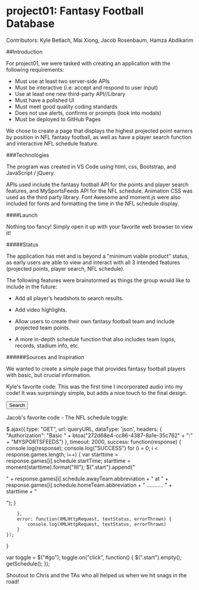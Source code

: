 # project01: Fantasy Football Database

Contributors: Kyle Betlach, Mai Xiong, Jacob Rosenbaum, Hamza Abdikarim

##Introduction

For project01, we were tasked with creating an application with the following requirements: 

* Must use at least two server-side APIs
* Must be interactive (i.e: accept and respond to user input)
* Use at least one new third-party API//Library
* Must have a polished UI
* Must meet good quality coding standards
* Does not use alerts, confirms or prompts (look into modals)
* Must be deployed to GitHub Pages

We chose to create a page that displays the highest projected point earners by position in NFL fantasy football, as well as have a player search function and interactive NFL schedule feature.

###Technologies

The program was created in VS Code using html, css, Bootstrap, and JavaScript / jQuery.

APIs used include the fantasy football API for the points and player search features, and MySportsFeeds API for the NFL schedule. Animation CSS was used as the third party library. Font Awesome and moment.js were also included for fonts and formatting the time in the NFL schedule display.

####Launch

Nothing too fancy! Simply open it up with your favorite web browser to view it!

#####Status

The application has met and is beyond a "minimum viable product" status, as early users are able to view and interact with all 3 intended features (projected points, player search, NFL schedule).

The following features were brainstormed as things the group would like to include in the future:

- Add all player’s headshots to search results.

- Add video highlights.

- Allow users to create their own fantasy football team and include projected team points.

- A more in-depth schedule function that also includes team logos, records, stadium info, etc. 

######Sources and Inspiration

We wanted to create a simple page that provides fantasy football players with basic, but crucial information.

Kyle's favorite code: This was the first time I incorporated audio into my code! It was surprisingly simple, but adds a nice touch to the final design.

<script>
    var hike = new Audio();
    hike.src = "assets/audio/hike.mp3";
</script>

<button id="select-player" onmousedown="hike.play()" type="button" value="Search">Search</button>

Jacob's favorite code - The NFL schedule toggle:

   $.ajax({
        type: "GET",
        url: queryURL,
        dataType: 'json',
        headers: {
            "Authorization": "Basic " + btoa("272d68e4-cc86-4387-8a1e-35c762" + ":" + "MYSPORTSFEEDS")
        },
        timeout: 2000,
        success: function(response) {
            console.log(response);
            console.log("SUCCESS")
            for (i = 0; i < response.games.length; i++) {
                var starttime = response.games[i].schedule.startTime;
                starttime = moment(starttime).format("llll");
                $(".start").append("<p>" + response.games[i].schedule.awayTeam.abbreviation + " at " + response.games[i].schedule.homeTeam.abbreviation + " ........... " + starttime + "</p>");
            }

        },
        error: function(XMLHttpRequest, textStatus, errorThrown) {
            console.log(XMLHttpRequest, textStatus, errorThrown)
        }
    });
}

var toggle = $("#go");
toggle.on("click", function() {
    $(".start").empty();
    getSchedule();
});

Shoutout to Chris and the TAs who all helped us when we hit snags in the road!